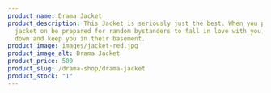 ```yaml
---
product_name: Drama Jacket
product_description: This Jacket is seriously just the best. When you put this
  jacket on be prepared for random bystanders to fall in love with you, hunt you
  down and keep you in their basement.
product_image: images/jacket-red.jpg
product_image_alt: Drama Jacket
product_price: 500
product_slug: /drama-shop/drama-jacket
product_stock: "1"
---
```

